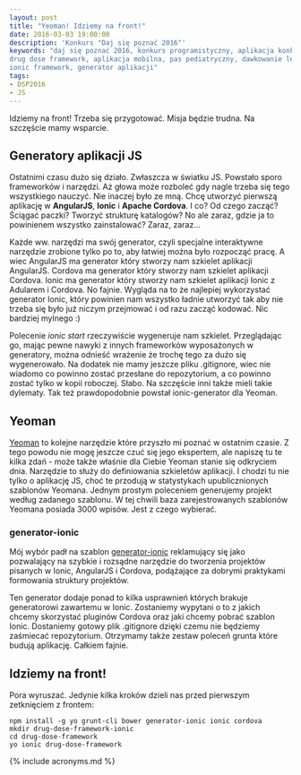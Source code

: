 ```yaml
---
layout: post
title: "Yeoman! Idziemy na front!"
date: 2016-03-03 19:00:00
description: 'Konkurs "Daj się poznać 2016"'
keywords: "daj się poznać 2016, konkurs programistyczny, aplikacja konkursowa,
drug dose framework, aplikacja mobilna, pas pediatryczny, dawkowanie leków, yeoman,
ionic framework, generator aplikacji"
tags:
- DSP2016
- JS
---
```


Idziemy na front! Trzeba się przygotować. Misja będzie trudna. Na szczęście mamy
wsparcie.

## Generatory aplikacji JS

Ostatnimi czasu dużo się działo. Zwłaszcza w światku JS. Powstało sporo frameworków
i narzędzi. Aż głowa może rozboleć gdy nagle trzeba się tego wszystkiego nauczyć. 
Nie inaczej było ze mną. Chcę utworzyć pierwszą aplikację w **AngularJS**, **Ionic** i
**Apache Cordova**. I co? Od czego zacząć? Ściągać paczki? Tworzyć strukturę katalogów?
No ale zaraz, gdzie ja to powinienem wszystko zainstalować? Zaraz, zaraz...

Każde ww. narzędzi ma swój generator, czyli specjalne interaktywne narzędzie
zrobione tylko po to, aby łatwiej można było rozpocząć pracę. A wiec AngularJS ma
generator który stworzy nam szkielet aplikacji AngularJS. Cordova ma generator
który stworzy nam szkielet aplikacji Cordova. Ionic ma generator który stworzy 
nam szkielet aplikacji Ionic z Adularem i Cordova. No fajnie. Wygląda na to że
najlepiej wykorzystać generator Ionic, który powinien nam wszystko ładnie utworzyć
tak aby nie trzeba się było już niczym przejmować i od razu zacząć kodować. Nic 
bardziej mylnego :)

Polecenie *ionic start* rzeczywiście wygeneruje nam szkielet. Przeglądając go, 
mając pewne nawyki z innych frameworków wyposażonych w generatory, można odnieść
wrażenie że trochę tego za dużo się wygenerowało. Na dodatek nie mamy jeszcze pliku
.gitignore, wiec nie wiadomo co powinno zostać przesłane do repozytorium, a co 
powinno zostać tylko w kopii roboczej. Słabo. Na szczęście inni także mieli takie
dylematy. Tak też prawdopodobnie powstał ionic-generator dla Yeoman.

## Yeoman

[Yeoman](http://yeoman.io/) to kolejne narzędzie które przyszło mi poznać w 
ostatnim czasie. Z tego powodu nie mogę jeszcze czuć się jego ekspertem, ale 
napiszę tu te kilka zdań - może także właśnie dla Ciebie Yeoman stanie się 
odkryciem dnia. Narzędzie to służy do definiowania szkieletów aplikacji. I chodzi 
tu nie tylko o aplikację JS, choć te przodują w statystykach upublicznionych 
szablonów Yeomana. Jednym prostym poleceniem generujemy projekt według zadanego 
szablonu. W tej chwili baza zarejestrowanych szablonów Yeomana posiada 3000 
wpisów. Jest z czego wybierać.

### generator-ionic

Mój wybór padł na szablon [generator-ionic](https://github.com/diegonetto/generator-ionic)
reklamujący się jako pozwalający na szybkie i rozsądne narzędzie do tworzenia
projektów pisanych w Ionic, AngularJS i Cordova, podążające za dobrymi praktykami
formowania struktury projektów.

Ten generator dodaje ponad to kilka usprawnień których brakuje generatorowi
zawartemu w Ionic. Zostaniemy wypytani o to z jakich chcemy skorzystać pluginów 
Cordova oraz jaki chcemy pobrać szablon Ionic. Dostaniemy gotowy plik .gitignore
dzięki czemu nie będziemy zaśmiecać repozytorium. Otrzymamy także zestaw poleceń
grunta które budują aplikację. Całkiem fajnie.

## Idziemy na front!

Pora wyruszać. Jedynie kilka kroków dzieli nas przed pierwszym zetknięciem z 
frontem:

    npm install -g yo grunt-cli bower generator-ionic ionic cordova
    mkdir drug-dose-framework-ionic
    cd drug-dose-framework
    yo ionic drug-dose-framework

{% include acronyms.md %}